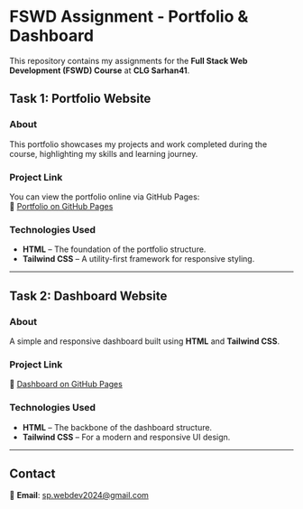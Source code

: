# FSWD Assignment - Portfolio & Dashboard

This repository contains my assignments for the **Full Stack Web Development (FSWD) Course** at **CLG Sarhan41**.

## Task 1: Portfolio Website

### About

This portfolio showcases my projects and work completed during the course, highlighting my skills and learning journey.

### Project Link

You can view the portfolio online via GitHub Pages:  
🔗 [Portfolio on GitHub Pages](https://sarhan41.github.io/FSWD_2202031000104_Assignment-1/portfolio/index.html)

### Technologies Used

- **HTML** – The foundation of the portfolio structure.
- **Tailwind CSS** – A utility-first framework for responsive styling.

---

## Task 2: Dashboard Website

### About

A simple and responsive dashboard built using **HTML** and **Tailwind CSS**.

### Project Link

🔗 [Dashboard on GitHub Pages](https://sarhan41.github.io/FSWD_2202031000104_Assignment-1/dashboard/index.html)

### Technologies Used

- **HTML** – The backbone of the dashboard structure.
- **Tailwind CSS** – For a modern and responsive UI design.

---

## Contact

📩 **Email**: sp.webdev2024@gmail.com  

